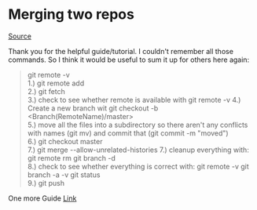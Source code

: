 # Merging two repos


[Source](https://www.youtube.com/watch?v=2JqWvl3HFfQ)

Thank you for the helpful guide/tutorial. I couldn't remember all those commands. So I think it would be useful to sum it up for others here again: 
> git remote -v         
1.)  git remote add <RemoteName> <RemoteURL>       
2.) git fetch <RemoteName>       
3.) check to see whether remote is available with 
git remote -v
4.) Create a new branch wit
 git checkout -b <NewBranchName> <Branch(RemoteName)/master>     
5.) move all the files into a subdirectory so there aren't any conflicts with names (git mv)  and commit that (git commit -m "moved")     
 6.) git checkout master   
 7.) git merge <NewBranchName> --allow-unrelated-histories     7.) cleanup everything with: git remote rm <RemoteName>      git branch -d <NewBranchName>   
 8.) check to see whether everything is correct with: git remote -v     git branch -a -v     git status   
 9.) git push
 
 
 One more Guide [Link](https://thoughts.t37.net/merging-2-different-git-repositories-without-losing-your-history-de7a06bba804)